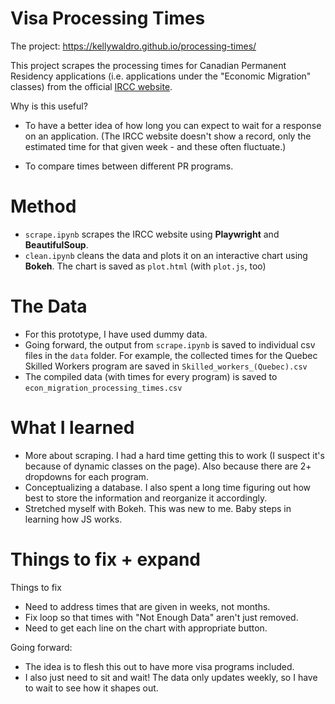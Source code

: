 # Visa Processing Times

The project: https://kellywaldro.github.io/processing-times/

This project scrapes the processing times for Canadian Permanent Residency applications (i.e. applications under the "Economic Migration" classes) from the official [IRCC website](https://www.canada.ca/en/immigration-refugees-citizenship/services/application/check-processing-times.html).

Why is this useful? 

- To have a better idea of how long you can expect to wait for a response on an application. (The IRCC website doesn't show a record, only the estimated time for that given week - and these often fluctuate.)

- To compare times between different PR programs.

# Method 

- `scrape.ipynb` scrapes the IRCC website using **Playwright** and **BeautifulSoup**. 
- `clean.ipynb` cleans the data and plots it on an interactive chart using **Bokeh**. The chart is saved as `plot.html` (with `plot.js`, too)

# The Data 

- For this prototype, I have used dummy data. 
- Going forward, the output from `scrape.ipynb` is saved to individual csv files in the `data` folder. 
    For example, the collected times for the Quebec Skilled Workers program are saved in `Skilled_workers_(Quebec).csv`
- The compiled data (with times for every program) is saved to `econ_migration_processing_times.csv`

# What I learned 

- More about scraping. I had a hard time getting this to work (I suspect it's because of dynamic classes on the page). Also because there are 2+ dropdowns for each program. 
- Conceptualizing a database. I also spent a long time figuring out how best to store the information and reorganize it accordingly. 
- Stretched myself with Bokeh. This was new to me. Baby steps in learning how JS works. 

# Things to fix + expand 

Things to fix 

- Need to address times that are given in weeks, not months. 
- Fix loop so that times with "Not Enough Data" aren't just removed.
- Need to get each line on the chart with appropriate button. 

Going forward: 

- The idea is to flesh this out to have more visa programs included. 
- I also just need to sit and wait! The data only updates weekly, so I have to wait to see how it shapes out. 



